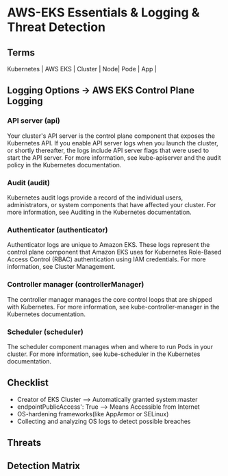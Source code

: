 # AWS-EKS Essentials & Logging & Threat Detection

## Terms

Kubernetes | 
AWS EKS |
Cluster |
Node| 
Pode |
App |



## Logging Options -> AWS EKS Control Plane Logging

### API server (api) 
Your cluster's API server is the control plane component that exposes the Kubernetes API. If you enable API server logs when you launch the cluster, or shortly thereafter, the logs include API server flags that were used to start the API server. For more information, see kube-apiserver and the audit policy in the Kubernetes documentation.

### Audit (audit) 
Kubernetes audit logs provide a record of the individual users, administrators, or system components that have affected your cluster. For more information, see Auditing
in the Kubernetes documentation.

### Authenticator (authenticator) 
Authenticator logs are unique to Amazon EKS. These logs represent the control plane component that Amazon EKS uses for Kubernetes Role-Based Access Control
(RBAC) authentication using IAM credentials. For more information, see Cluster Management.

### Controller manager (controllerManager) 
The controller manager manages the core control loops that are shipped with Kubernetes. For more information, see kube-controller-manager
in the Kubernetes documentation.

### Scheduler (scheduler) 
The scheduler component manages when and where to run Pods in your cluster. For more information, see kube-scheduler
in the Kubernetes documentation.


## Checklist

* Creator of EKS Cluster --> Automatically granted system:master
* endpointPublicAccess': True --> Means Accessible from Internet
* OS-hardening frameworks(like AppArmor or SELinux)
* Collecting and analyzing OS logs to detect possible breaches

 

## Threats
## Detection Matrix
